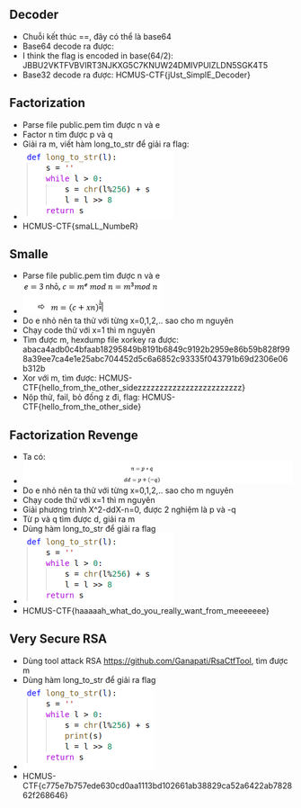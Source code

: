 ## Decoder
- Chuỗi kết thúc ==, đây có thể là base64
- Base64 decode ra được:
- I think the flag is encoded in base(64/2): JBBU2VKTFVBVIRT3NJKXG5C7KNUW24DMIVPUIZLDN5SGK4T5
- Base32 decode ra được:
HCMUS-CTF{jUst_SimplE_Decoder}

## Factorization
- Parse file public.pem tìm được n và e
- Factor n tìm được p và q
- Giải ra m, viết hàm long_to_str để giải ra flag:
- ![alt text](https://github.com/1712249/HCMUS-CTF_Capoo/blob/master/aquawind0130/Factorization.bmp)
- HCMUS-CTF{smaLL_NumbeR}

## Smalle
- Parse file public.pem tìm được n và e 
- ![alt text](https://github.com/1712249/HCMUS-CTF_Capoo/blob/master/aquawind0130/Smalle.png)
- Do e nhỏ nên ta thử với từng x=0,1,2,.. sao cho m nguyên
- Chạy code thử với x=1 thì m nguyên
- Tìm được m, hexdump file xorkey ra được:
abaca4adb0c4bfaab18295849b8191b6849c9192b2959e86b59b828f998a39ee7ca4e1e25abc704452d5c6a6852c93335f043791b69d2306e06b312b
- Xor với m, tìm được:
HCMUS-CTF{hello_from_the_other_sidezzzzzzzzzzzzzzzzzzzzzzzz}
- Nộp thử, fail, bỏ đống z đi, flag:
HCMUS-CTF{hello_from_the_other_side}

## Factorization Revenge
- Ta có:
- ![alt text](https://github.com/1712249/HCMUS-CTF_Capoo/blob/master/aquawind0130/Factorization%20Revenge.png)
- Do e nhỏ nên ta thử với từng x=0,1,2,.. sao cho m nguyên
- Chạy code thử với x=1 thì m nguyên
- Giải phương trình X^2-ddX-n=0, được 2 nghiệm là p và -q
- Từ p và q tìm được d, giải ra m
- Dùng hàm long_to_str để giải ra flag
- ![alt text](https://github.com/1712249/HCMUS-CTF_Capoo/blob/master/aquawind0130/Factorization%20Revenge.bmp) 
- HCMUS-CTF{haaaaah_what_do_you_really_want_from_meeeeeee}

## Very Secure RSA
- Dùng tool attack RSA https://github.com/Ganapati/RsaCtfTool, tìm được m
- Dùng hàm long_to_str để giải ra flag
 - ![alt text](https://github.com/1712249/HCMUS-CTF_Capoo/blob/master/aquawind0130/Very%20Secure%20RSA.bmp)
- HCMUS-CTF{c775e7b757ede630cd0aa1113bd102661ab38829ca52a6422ab782862f268646}
